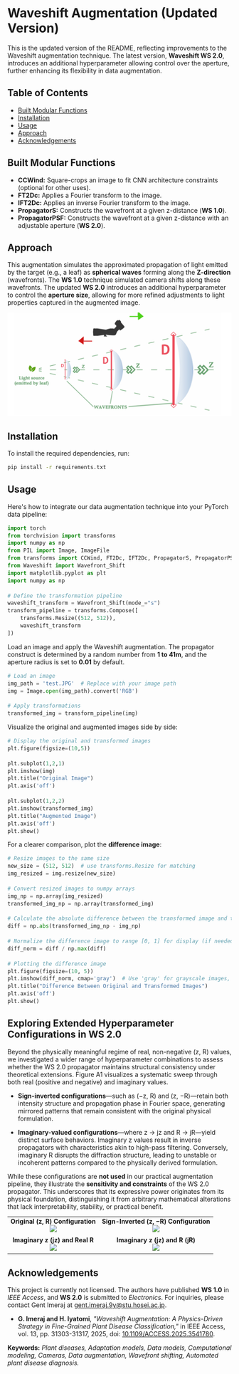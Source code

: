 # Waveshift Augmentation (Updated Version)

This is the updated version of the README, reflecting improvements to the Waveshift augmentation technique. The latest version, **Waveshift WS 2.0**, introduces an additional hyperparameter allowing control over the aperture, further enhancing its flexibility in data augmentation.

## Table of Contents
- [Built Modular Functions](#built-modular-functions)
- [Installation](#installation)
- [Usage](#usage)
- [Approach](#approach)
- [Acknowledgements](#acknowledgements)

## Built Modular Functions

- **CCWind:** Square-crops an image to fit CNN architecture constraints (optional for other uses).
- **FT2Dc:** Applies a Fourier transform to the image.
- **IFT2Dc:** Applies an inverse Fourier transform to the image.
- **PropagatorS:** Constructs the wavefront at a given z-distance (**WS 1.0**).
- **PropagatorPSF:** Constructs the wavefront at a given z-distance with an adjustable aperture (**WS 2.0**).

## Approach

This augmentation simulates the approximated propagation of light emitted by the target (e.g., a leaf) as **spherical waves** forming along the **Z-direction** (wavefronts). The **WS 1.0** technique simulated camera shifts along these wavefronts. The updated **WS 2.0** introduces an additional hyperparameter to control the **aperture size**, allowing for more refined adjustments to light properties captured in the augmented image.

![Augmentation Approach](Light_propagation.PNG)

## Installation

To install the required dependencies, run:

```sh
pip install -r requirements.txt
```

## Usage

Here's how to integrate our data augmentation technique into your PyTorch data pipeline:

```python
import torch
from torchvision import transforms
import numpy as np
from PIL import Image, ImageFile
from transforms import CCWind, FT2Dc, IFT2Dc, PropagatorS, PropagatorPSF
from Waveshift import Wavefront_Shift
import matplotlib.pyplot as plt
import numpy as np

# Define the transformation pipeline
waveshift_transform = Wavefront_Shift(mode_="s")
transform_pipeline = transforms.Compose([
    transforms.Resize((512, 512)),
    waveshift_transform
])
```

Load an image and apply the Waveshift augmentation. The propagator construct is determined by a random number from **1 to 41m**, and the aperture radius is set to **0.01** by default.

```python
# Load an image
img_path = 'test.JPG'  # Replace with your image path
img = Image.open(img_path).convert('RGB')

# Apply transformations
transformed_img = transform_pipeline(img)
```

Visualize the original and augmented images side by side:

```python
# Display the original and transformed images
plt.figure(figsize=(10,5))

plt.subplot(1,2,1)
plt.imshow(img)
plt.title("Original Image")
plt.axis('off')

plt.subplot(1,2,2)
plt.imshow(transformed_img)
plt.title("Augmented Image")
plt.axis('off')
plt.show()
```

For a clearer comparison, plot the **difference image**:

```python
# Resize images to the same size
new_size = (512, 512)  # use transforms.Resize for matching
img_resized = img.resize(new_size)

# Convert resized images to numpy arrays
img_np = np.array(img_resized)
transformed_img_np = np.array(transformed_img)

# Calculate the absolute difference between the transformed image and the original image
diff = np.abs(transformed_img_np - img_np)

# Normalize the difference image to range [0, 1] for display (if needed)
diff_norm = diff / np.max(diff)

# Plotting the difference image
plt.figure(figsize=(10, 5))
plt.imshow(diff_norm, cmap='gray')  # Use 'gray' for grayscale images, or leave it for RGB
plt.title("Difference Between Original and Transformed Images")
plt.axis('off')
plt.show()
```

## Exploring Extended Hyperparameter Configurations in WS 2.0  

Beyond the physically meaningful regime of real, non-negative (z, R) values, we investigated a wider range of hyperparameter combinations to assess whether the WS 2.0 propagator maintains structural consistency under theoretical extensions. Figure A1 visualizes a systematic sweep through both real (positive and negative) and imaginary values.  

- **Sign-inverted configurations**—such as (−z, R) and (z, −R)—retain both intensity structure and propagation phase in Fourier space, generating mirrored patterns that remain consistent with the original physical formulation.  

- **Imaginary-valued configurations**—where z → jz and R → jR—yield distinct surface behaviors. Imaginary z values result in inverse propagators with characteristics akin to high-pass filtering. Conversely, imaginary R disrupts the diffraction structure, leading to unstable or incoherent patterns compared to the physically derived formulation.  

While these configurations are **not used** in our practical augmentation pipeline, they illustrate the **sensitivity and constraints** of the WS 2.0 propagator. This underscores that its expressive power originates from its physical foundation, distinguishing it from arbitrary mathematical alterations that lack interpretability, stability, or practical benefit.  

<table>
  <tr>
    <td align="center">
      <b>Original (z, R) Configuration</b><br>
      <img src="PropagatorPSF_0.01.gif" width="300">
    </td>
    <td align="center">
      <b>Sign-Inverted (z, −R) Configuration</b><br>
      <img src="PropagatorPSF_acneg_zpos.gif" width="300">
    </td>
  </tr>
  <tr>
    <td align="center">
      <b>Imaginary z (jz) and Real R</b><br>
      <img src="PropagatorPSF_inv_acimag_zreal.gif" width="300">
    </td>
    <td align="center">
      <b>Imaginary z (jz) and R (jR)</b><br>
      <img src="PropagatorPSF_inv_acimag_zimag.gif" width="300">
    </td>
  </tr>
</table>



## Acknowledgements

This project is currently not licensed. The authors have published **WS 1.0** in *IEEE Access*, and **WS 2.0** is submitted to *Electronics*. For inquiries, please contact Gent Imeraj at gent.imeraj.9y@stu.hosei.ac.jp.

- **G. Imeraj and H. Iyatomi**, *"Waveshift Augmentation: A Physics-Driven Strategy in Fine-Grained Plant Disease Classification,"* in IEEE Access, vol. 13, pp. 31303-31317, 2025, doi: [10.1109/ACCESS.2025.3541780](https://doi.org/10.1109/ACCESS.2025.3541780).

**Keywords:** *Plant diseases, Adaptation models, Data models, Computational modeling, Cameras, Data augmentation, Wavefront shifting, Automated plant disease diagnosis.*
